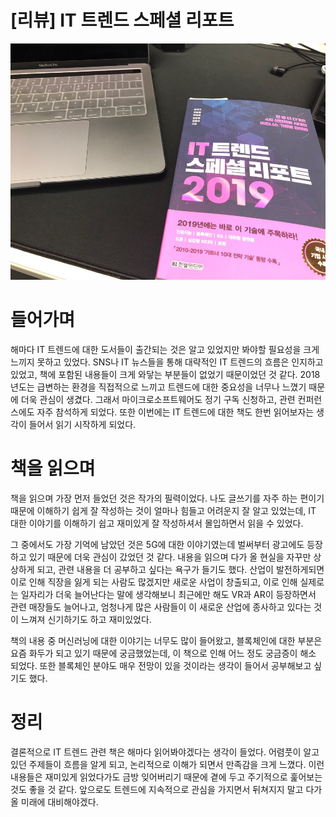 # [리뷰] IT 트렌드 스페셜 리포트

![](images/IT_트렌드_스페셜리포트_2019_1.jpeg)

# 들어가며

해마다 IT 트렌드에 대한 도서들이 출간되는 것은 알고 있었지만 봐야할 필요성을 크게 느끼지 못하고 있었다. SNS나 IT 뉴스들을 통해 대략적인 IT 트렌드의 흐름은 인지하고 있었고, 책에 포함된 내용들이 크게 와닿는 부분들이 없었기 때문이었던 것 같다. 2018년도는 급변하는 환경을 직접적으로 느끼고 트렌드에 대한 중요성을 너무나 느꼈기 때문에 더욱 관심이 생겼다. 그래서 마이크로소프트웨어도 정기 구독 신청하고, 관련 컨퍼런스에도 자주 참석하게 되었다. 또한 이번에는 IT 트렌드에 대한 책도 한번 읽어보자는 생각이 들어서 읽기 시작하게 되었다. 

# 책을 읽으며

책을 읽으며 가장 먼저 들었던 것은 작가의 필력이었다. 나도 글쓰기를 자주 하는 편이기 때문에 이해하기 쉽게 잘 작성하는 것이 얼마나 힘들고 어려운지 잘 알고 있었는데, IT 대한 이야기를 이해하기 쉽고 재미있게 잘 작성하셔서 몰입하면서 읽을 수 있었다. 

그 중에서도 가장 기억에 남았던 것은 5G에 대한 이야기였는데 벌써부터 광고에도 등장하고 있기 때문에 더욱 관심이 갔었던 것 같다. 내용을 읽으며 다가 올 현실을 자꾸만 상상하게 되고, 관련 내용을 더 공부하고 싶다는 욕구가 들기도 했다. 산업이 발전하게되면 이로 인해 직장을 잃게 되는 사람도 많겠지만 새로운 사업이 창출되고, 이로 인해 실제로는 일자리가 더욱 늘어난다는 말에 생각해보니 최근에만 해도 VR과 AR이 등장하면서 관련 매장들도 늘어나고, 엄청나게 많은 사람들이 이 새로운 산업에 종사하고 있다는 것이 느껴져 신기하기도 하고 재미있었다. 

책의 내용 중 머신러닝에 대한 이야기는 너무도 많이 들어왔고, 블록체인에 대한 부분은 요즘 화두가 되고 있기 때문에 궁금했었는데, 이 책으로 인해 어느 정도 궁금증이 해소 되었다. 또한 블록체인 분야도 매우 전망이 있을 것이라는 생각이 들어서 공부해보고 싶기도 했다. 

# 정리

결론적으로 IT 트렌드 관련 책은 해마다 읽어봐야겠다는 생각이 들었다. 어렴풋이 알고 있던 주제들이 흐름을 알게 되고, 논리적으로 이해가 되면서 만족감을 크게 느꼈다. 이런 내용들은 재미있게 읽었다가도 금방 잊어버리기 때문에 곁에 두고 주기적으로 훑어보는 것도 좋을 것 같다. 앞으로도 트렌드에 지속적으로 관심을 가지면서 뒤쳐지지 말고 다가올 미래에 대비해야겠다.